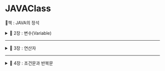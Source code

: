 # JAVAClass 
📕책 : JAVA의 정석

<details>
  <summary>
  📂 2장 : 변수(Variable)
  </summary>

📌 변수 : 하나의 값을 저장할 수 있는 메모리 공
- 기본형 : boolean, char, byte, short, int, long, float, double
  -> 실제 값을 저장
  <img width="541" alt="image" src="https://github.com/Youjiiin/JAVAClass/assets/114130942/f54216d8-5859-46b3-b8ee-784d45c589cf">

  논리형 <br>
  boolean : true / false <br>
  문자형 <br>
  char : 2byte (ex : 'a') <br>
  정수형 <br>
  byte, short, int, long <br>
  -> 크기 순서대로, 보통 int(4byte), long(8byte)을 가장 많이 사용한다. <br>
  -> long형을 사용할 때는 맨뒤에 'L'을 붙여줘야한다. (ex : 9284389272L) <br>
  실수형 <br>
  float(4byte), double(8byte) <br>
  -> float형을 사용할 때는 맨뒤에 'f'를 붙여줘야 한다. (ex : 1.2321f) <br>
  
- 참조형 : 기본형을 제외한 나머지 -> String, System ...<br>
  -> 객체의 주소를 저장

  

📌 명명규칙


1. 대소문자가 구분되며 길이에 제한이 없다
2. 예약어를 사용할 수 없다<br>
3. 숫자로 시작하면 안된다<br>
4. 특수문자는 '_', '$'만 허용한다.<br>
5. 클래스 이름의 첫 글자는 항상 대문자로 한다.<br>
6. 여러 단어 이름은 단어의 첫글자를 대문자로 한다.(카멜식)<br>
7. 상수의 이름은 대문자로 한다. 단어는 '_'로 구분한다.<br>

*변수는 선언하고 값을 저장(초기화) 해주어야 한다.<br>
ex)

    int number; //변수 선언
    int num = 1; //변수 선언 후 1로 초기화

📌 형변환 <br>
: 값의 타입을 다른 타입으로 변환하는 것 (boolean을 제외한 7개의 기본형은 서로 형변환이 가능)<br>
    
    int num = 65;
    (char)num; // --> 'A'
    float num2 = 1.6f;
    (int)num2; // --> 1
    byte b = 10;
    int i = (int)b; //(int) 생략가능
    int i2 = 300;
    byte b2 = (byte)i2; //(byte) 생략불가

📌 printf()의 지시자

%f : float형식 환<br>
%d : 정수형식 <br>

📌 Scanner로 입력받기
    
    import java.util.*;
    Scanner scaneer = new Scanner(System.in);
    int num = scanner.nextInt; //입력받은 정수를 num에 저장
    String input = scanner.nextLine(); // 입력받은 문자열을 input에 저장
    int num2 = Integer.parseInt(input); // 문자열 -> 숫자 변환


</details>

----------------------------------------------------------------------

<details>
  <summary>
  📂 3장 : 연산자
  </summary>

📌 연산자 : 어떠한 기능을 수행하는 기호

📌 연산자의 우선순위
- 괄호의 우선순위가 제일 높음
- 산술 > 비교 > 논리 > 대입
- 단항 > 이항 > 삼항
- 연산 진행방향은 왼쪽에서 오른쪽 / 단항, 대입 연산자만 오른쪽에서 왼쪽
- <<, >>, >>>는 덧셈 연산자보다 우선순위가 낮음
- ||, |(OR)는 &&, &(AND)보다 우선순위가 낮음

📌 이외의 연산자들

✔ 증가 연산자(++) : 피연산자의 값을 1증가시킴 <br>
✔ 감소 연산자(--) : 피연산자의 값을 1감소시킴 <br>
✔ 부호 연산자 (+, -) : '+'는 피연산자에 1을 곱하고, '-'는 피연산자에 -1을 곱함<br>
✔ 논리부정 연산자(!) : true -> false / false -> true <br>
✔ 비트전환 연산자(~) : 2진수일 때, 1 -> 0 / 0 -> 1 <br>
✔ 나머지 연산자(%) : 나누기를 한 나머지를 반환함 <br>
✔ 쉬프트 연산자(<<, >>, >>>) : 2^n으로 곱하거나 나눈 결과를 반환 ( x << n === x * 2^n / x >> n === x * / 2^n ) <br>
✔ 비교 연산자(>, <, >=, <=, ==, !=) : 피연산자를 같은 타입으로 변환 후에 비교 <br>
✔ 비트 연산자(&, |, ^) : AND, OR, XOR -> 결과 값 = 0 / 1 <br>
✔ 논리 연산자(&&, ||) : AND, OR -> 결과 값 = true / false <br>
✔ 삼항 연산자 : (조건) ? (true) : (false) <br>
✔ 대입 연산자 : = / 오른쪽을 왼쪽에 대입 <br>

📌 이항연산자 특징
: 이항연산자는 연산을 수행하기 전에 피연산자의 타입을 일치시킨다.
- int보다 크기가 작은 타입은 int로 변환 (ex : byte, char, short -> int)
- 피연산자 중 표현범위가 큰 타입으로 형변환한
    - byte + short -> int + int -> int
    - char + int -> int + int -> int
    - float + int -> float + float -> float
    - long + float -> float + float -> float
    - float + double -> double + double -> double

👋Math.round() : 소수점 첫째자리에서 반올림한 값을 반환

</details>

----------------------------------------------------------------------

<details>
  <summary>
  📂 4장 : 조건문과 반복문
  </summary>

✨ [조건문과 반복문 실습](https://github.com/Youjiiin/JAVAClass/blob/master/src/Week2)

📌 if문
    
    if(조건식1){
        //조건식1이 true일 때 수행될 문장들
    } else if (조건식2) {
        //조건식2가 true일 때
    } else {
        //모든 조건식이 false일 때
    }

📌 switch문
    
    switch(조건식){
        case 값1 : 
            //조건식의 결과가 값1과 같을 경우
            break;
        case 값2 : 
            //조건식의 결과가 값2와 같을 경우
            break;
        //...
        default : 
            //조건식의 결과와 일치하는 case문이 없을 경
    }

📌 Math.random()

: Math클래스에 정의된 난수 발생함수, 0.0~1.0 사이의 double값을 반환한다.
- 1~10범위의 임의의 정수를 얻는 식

      int score = (int)(MAth.random() * 10) + 1;

📌 for문
    
    for(초기화;조건식;증감식){
        //조건식이 true일 때 수행될 문장
        //초기화 -> 조건식 -> 수행될 문장 -> 증감식 -> 조건식 -> ...
    }

📌 while문  
    
    while(조건식) {
        //조건식이 true일 때 수행될 문장
    }

📌 do-while문
    
    do {
        //조건식의 연산결과가 true일 때 수행될 문장
    } while (조건식);

✔ for / while / do-while의 차이점 : for은 반복횟수가 정해져 있을 때 / while은 조건이 만족할 동안 계속해서 작동해야 할 때 / do-while은 일단 한 번은 동작해야 할 (선평가후 실행)

📌 break : 자신이 포함된 하나의 반복문 or switch문을 빠져나옴 / if문에서 특정조건을 만족하면 빠져나옴 (반복문 전체를 벗어남)

📌 continue : 자신이 포함된 반복문의 끝으로 이동 / continue문 이후의 문장들은 수행되지 않음 (다음 반복문으로 이동)

- ex
    ```
    int sum = 0;
    int i = 0;
    while (true) {
        if(sum > 100) {
            break;
        }
        i++;
        sum += i;
    } //break시 모든 조건문을 벗어남
    ```
    ```
    for(int i = 0; i <= 10; i++){
        if(i % 3 == 0){
            continue;
        } //continue시 해당 반복문에서 벗어남
        System.out.println(i);
    }
    ```
👋 반복문에 이름을 붙여서 해당 반복문을 벗어날 수 있음
</details>
